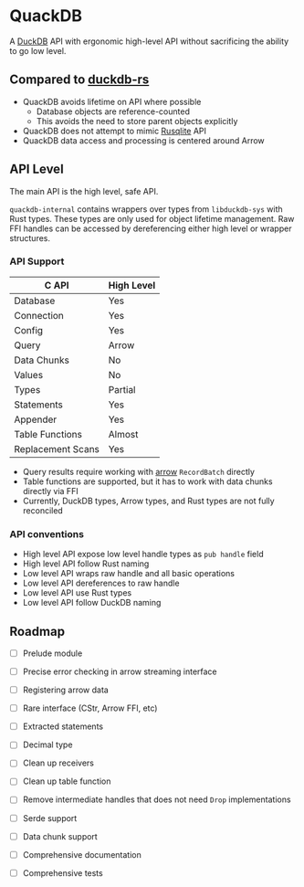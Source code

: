 # QuackDB

A [DuckDB](https://duckdb.org/) API with ergonomic high-level API without sacrificing the ability to go low level.

## Compared to [duckdb-rs](https://github.com/duckdb/duckdb-rs)

* QuackDB avoids lifetime on API where possible
  * Database objects are reference-counted
  * This avoids the need to store parent objects explicitly
* QuackDB does not attempt to mimic [Rusqlite](https://github.com/rusqlite/rusqlite) API
* QuackDB data access and processing is centered around Arrow

## API Level

The main API is the high level, safe API.

`quackdb-internal` contains wrappers over types from `libduckdb-sys` with Rust types.
These types are only used for object lifetime management.
Raw FFI handles can be accessed by dereferencing either high level or wrapper structures.

### API Support

| C API             | High Level |
| ----------------- | ---------- |
| Database          | Yes        |
| Connection        | Yes        |
| Config            | Yes        |
| Query             | Arrow      |
| Data Chunks       | No         |
| Values            | No         |
| Types             | Partial    |
| Statements        | Yes        |
| Appender          | Yes        |
| Table Functions   | Almost     |
| Replacement Scans | Yes        |

* Query results require working with [arrow](https://docs.rs/arrow/latest/arrow/) `RecordBatch` directly
* Table functions are supported, but it has to work with data chunks directly via FFI
* Currently, DuckDB types, Arrow types, and Rust types are not fully reconciled

### API conventions

* High level API expose low level handle types as `pub handle` field
* High level API follow Rust naming
* Low level API wraps raw handle and all basic operations
* Low level API dereferences to raw handle
* Low level API use Rust types
* Low level API follow DuckDB naming

## Roadmap

* [ ] Prelude module
* [ ] Precise error checking in arrow streaming interface
* [ ] Registering arrow data
* [ ] Rare interface (CStr, Arrow FFI, etc)
* [ ] Extracted statements
* [ ] Decimal type
* [ ] Clean up receivers
* [ ] Clean up table function
* [ ] Remove intermediate handles that does not need `Drop` implementations
* [ ] Serde support
* [ ] Data chunk support
* [ ] Comprehensive documentation
* [ ] Comprehensive tests

